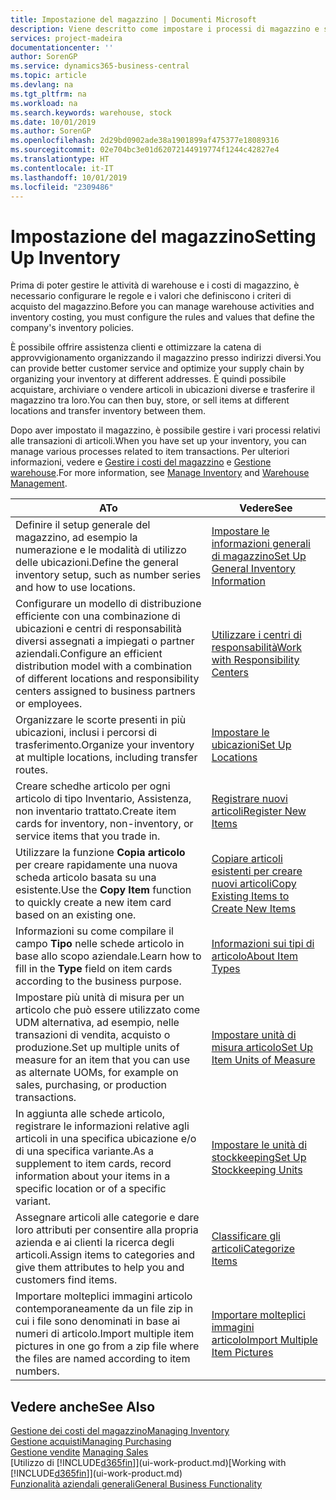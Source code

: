 ```yaml
---
title: Impostazione del magazzino | Documenti Microsoft
description: Viene descritto come impostare i processi di magazzino e stock, inclusi i percorsi di trasferimento e le ubicazioni, come le warehouse.
services: project-madeira
documentationcenter: ''
author: SorenGP
ms.service: dynamics365-business-central
ms.topic: article
ms.devlang: na
ms.tgt_pltfrm: na
ms.workload: na
ms.search.keywords: warehouse, stock
ms.date: 10/01/2019
ms.author: SorenGP
ms.openlocfilehash: 2d29bd0902ade38a1901899af475377e18089316
ms.sourcegitcommit: 02e704bc3e01d62072144919774f1244c42827e4
ms.translationtype: HT
ms.contentlocale: it-IT
ms.lasthandoff: 10/01/2019
ms.locfileid: "2309486"
---
```

# <a name="setting-up-inventory"></a><span data-ttu-id="152ce-103">Impostazione del magazzino</span><span class="sxs-lookup"><span data-stu-id="152ce-103">Setting Up Inventory</span></span>
<span data-ttu-id="152ce-104">Prima di poter gestire le attività di warehouse e i costi di magazzino, è necessario configurare le regole e i valori che definiscono i criteri di acquisto del magazzino.</span><span class="sxs-lookup"><span data-stu-id="152ce-104">Before you can manage warehouse activities and inventory costing, you must configure the rules and values that define the company's inventory policies.</span></span>

<span data-ttu-id="152ce-105">È possibile offrire assistenza clienti e ottimizzare la catena di approvvigionamento organizzando il magazzino presso indirizzi diversi.</span><span class="sxs-lookup"><span data-stu-id="152ce-105">You can provide better customer service and optimize your supply chain by organizing your inventory at different addresses.</span></span> <span data-ttu-id="152ce-106">È quindi possibile acquistare, archiviare o vendere articoli in ubicazioni diverse e trasferire il magazzino tra loro.</span><span class="sxs-lookup"><span data-stu-id="152ce-106">You can then buy, store, or sell items at different locations and transfer inventory between them.</span></span>

<span data-ttu-id="152ce-107">Dopo aver impostato il magazzino, è possibile gestire i vari processi relativi alle transazioni di articoli.</span><span class="sxs-lookup"><span data-stu-id="152ce-107">When you have set up your inventory, you can manage various processes related to item transactions.</span></span> <span data-ttu-id="152ce-108">Per ulteriori informazioni, vedere e [Gestire i costi del magazzino](inventory-manage-inventory.md) e [Gestione warehouse](warehouse-manage-warehouse.md).</span><span class="sxs-lookup"><span data-stu-id="152ce-108">For more information, see [Manage Inventory](inventory-manage-inventory.md) and [Warehouse Management](warehouse-manage-warehouse.md).</span></span>

| <span data-ttu-id="152ce-109">A</span><span class="sxs-lookup"><span data-stu-id="152ce-109">To</span></span> | <span data-ttu-id="152ce-110">Vedere</span><span class="sxs-lookup"><span data-stu-id="152ce-110">See</span></span> |
| --- | --- |
| <span data-ttu-id="152ce-111">Definire il setup generale del magazzino, ad esempio la numerazione e le modalità di utilizzo delle ubicazioni.</span><span class="sxs-lookup"><span data-stu-id="152ce-111">Define the general inventory setup, such as number series and how to use locations.</span></span> |[<span data-ttu-id="152ce-112">Impostare le informazioni generali di magazzino</span><span class="sxs-lookup"><span data-stu-id="152ce-112">Set Up General Inventory Information</span></span>](inventory-how-setup-general.md) |
|<span data-ttu-id="152ce-113">Configurare un modello di distribuzione efficiente con una combinazione di ubicazioni e centri di responsabilità diversi assegnati a impiegati o partner aziendali.</span><span class="sxs-lookup"><span data-stu-id="152ce-113">Configure an efficient distribution model with a combination of different locations and responsibility centers assigned to business partners or employees.</span></span>|[<span data-ttu-id="152ce-114">Utilizzare i centri di responsabilità</span><span class="sxs-lookup"><span data-stu-id="152ce-114">Work with Responsibility Centers</span></span>](inventory-responsibility-centers.md)|
| <span data-ttu-id="152ce-115">Organizzare le scorte presenti in più ubicazioni, inclusi i percorsi di trasferimento.</span><span class="sxs-lookup"><span data-stu-id="152ce-115">Organize your inventory at multiple locations, including transfer routes.</span></span> |[<span data-ttu-id="152ce-116">Impostare le ubicazioni</span><span class="sxs-lookup"><span data-stu-id="152ce-116">Set Up Locations</span></span>](inventory-how-register-new-items.md) |
| <span data-ttu-id="152ce-117">Creare schedhe articolo per ogni articolo di tipo Inventario, Assistenza, non inventario trattato.</span><span class="sxs-lookup"><span data-stu-id="152ce-117">Create item cards for inventory, non-inventory, or service items that you trade in.</span></span> |[<span data-ttu-id="152ce-118">Registrare nuovi articoli</span><span class="sxs-lookup"><span data-stu-id="152ce-118">Register New Items</span></span>](inventory-how-register-new-items.md) |
|<span data-ttu-id="152ce-119">Utilizzare la funzione **Copia articolo** per creare rapidamente una nuova scheda articolo basata su una esistente.</span><span class="sxs-lookup"><span data-stu-id="152ce-119">Use the **Copy Item** function to quickly create a new item card based on an existing one.</span></span>|[<span data-ttu-id="152ce-120">Copiare articoli esistenti per creare nuovi articoli</span><span class="sxs-lookup"><span data-stu-id="152ce-120">Copy Existing Items to Create New Items</span></span>](inventory-how-copy-items.md)|
|<span data-ttu-id="152ce-121">Informazioni su come compilare il campo **Tipo** nelle schede articolo in base allo scopo aziendale.</span><span class="sxs-lookup"><span data-stu-id="152ce-121">Learn how to fill in the **Type** field on item cards according to the business purpose.</span></span>|[<span data-ttu-id="152ce-122">Informazioni sui tipi di articolo</span><span class="sxs-lookup"><span data-stu-id="152ce-122">About Item Types</span></span>](inventory-about-item-types.md)|
|<span data-ttu-id="152ce-123">Impostare più unità di misura per un articolo che può essere utilizzato come UDM alternativa, ad esempio, nelle transazioni di vendita, acquisto o produzione.</span><span class="sxs-lookup"><span data-stu-id="152ce-123">Set up multiple units of measure for an item that you can use as alternate UOMs, for example on sales, purchasing, or production transactions.</span></span>|[<span data-ttu-id="152ce-124">Impostare unità di misura articolo</span><span class="sxs-lookup"><span data-stu-id="152ce-124">Set Up Item Units of Measure</span></span>](inventory-how-setup-units-of-measure.md)|
|<span data-ttu-id="152ce-125">In aggiunta alle schede articolo, registrare le informazioni relative agli articoli in una specifica ubicazione e/o di una specifica variante.</span><span class="sxs-lookup"><span data-stu-id="152ce-125">As a supplement to item cards, record information about your items in a specific location or of a specific variant.</span></span>|[<span data-ttu-id="152ce-126">Impostare le unità di stockkeeping</span><span class="sxs-lookup"><span data-stu-id="152ce-126">Set Up Stockkeeping Units</span></span>](inventory-how-to-set-up-stockkeeping-units.md)|
| <span data-ttu-id="152ce-127">Assegnare articoli alle categorie e dare loro attributi per consentire alla propria azienda e ai clienti la ricerca degli articoli.</span><span class="sxs-lookup"><span data-stu-id="152ce-127">Assign items to categories and give them attributes to help you and customers find items.</span></span> |[<span data-ttu-id="152ce-128">Classificare gli articoli</span><span class="sxs-lookup"><span data-stu-id="152ce-128">Categorize Items</span></span>](inventory-how-categorize-items.md) |
|<span data-ttu-id="152ce-129">Importare molteplici immagini articolo contemporaneamente da un file zip in cui i file sono denominati in base ai numeri di articolo.</span><span class="sxs-lookup"><span data-stu-id="152ce-129">Import multiple item pictures in one go from a zip file where the files are named according to item numbers.</span></span>|[<span data-ttu-id="152ce-130">Importare molteplici immagini articolo</span><span class="sxs-lookup"><span data-stu-id="152ce-130">Import Multiple Item Pictures</span></span>](inventory-how-import-item-pictures.md)|

## <a name="see-also"></a><span data-ttu-id="152ce-131">Vedere anche</span><span class="sxs-lookup"><span data-stu-id="152ce-131">See Also</span></span>
[<span data-ttu-id="152ce-132">Gestione dei costi del magazzino</span><span class="sxs-lookup"><span data-stu-id="152ce-132">Managing Inventory</span></span>](inventory-manage-inventory.md)  
[<span data-ttu-id="152ce-133">Gestione acquisti</span><span class="sxs-lookup"><span data-stu-id="152ce-133">Managing Purchasing</span></span>](purchasing-manage-purchasing.md)  
<span data-ttu-id="152ce-134">[Gestione vendite](sales-manage-sales.md)  </span><span class="sxs-lookup"><span data-stu-id="152ce-134">[Managing Sales](sales-manage-sales.md)  </span></span>  
<span data-ttu-id="152ce-135">[Utilizzo di [!INCLUDE[d365fin](includes/d365fin_md.md)]](ui-work-product.md)</span><span class="sxs-lookup"><span data-stu-id="152ce-135">[Working with [!INCLUDE[d365fin](includes/d365fin_md.md)]](ui-work-product.md)</span></span>  
[<span data-ttu-id="152ce-136">Funzionalità aziendali generali</span><span class="sxs-lookup"><span data-stu-id="152ce-136">General Business Functionality</span></span>](ui-across-business-areas.md)
